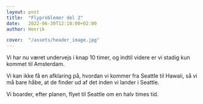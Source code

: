 ```yaml
---
layout: post
title:  "Flyproblemer del 2"
date:   2022-06-30T12:18:00+02:00
author: Henrik

cover:  "/assets/header_image.jpg"
---
```


Vi har nu været undervejs i knap 10 timer, og indtil videre er vi stadig kun kommet til Amsterdam.

Vi kan ikke få en afklaring på, hvordan vi kommer fra Seattle til Hawaii, så vi må bare håbe, at de finder ud af det inden vi lander i Seattle.

Vi boarder, efter planen, flyet til Seattle om en halv times tid.
